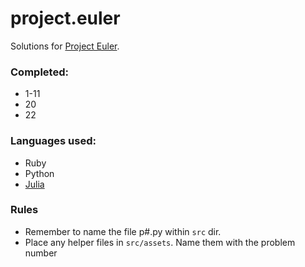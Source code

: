 project.euler
=============

Solutions for [Project Euler](http://projecteuler.net).

### Completed:
* 1-11
* 20 
* 22 

### Languages used:
* Ruby
* Python
* [Julia](http://julialang.org)

### Rules
* Remember to name the file p#.py within `src` dir.
* Place any helper files in `src/assets`. Name them with the problem number
